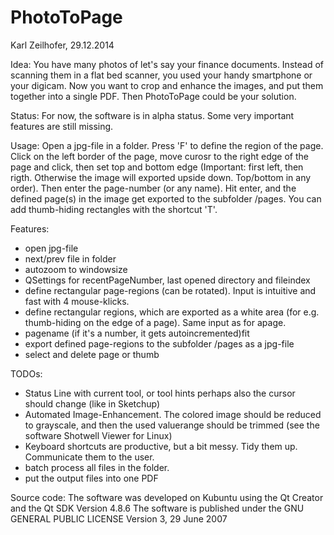 PhotoToPage
==========================================================================================
Karl Zeilhofer, 29.12.2014


Idea:
You have many photos of let's say your finance documents. Instead of
scanning them in a flat bed scanner, you used your handy smartphone
or your digicam.
Now you want to crop and enhance the images, and put them together
into a single PDF. Then PhotoToPage could be your solution.

Status:
For now, the software is in alpha status. Some very important
features are still missing.

Usage:
Open a jpg-file in a folder.
Press 'F' to define the region of the page.
Click on the left border of the page, move curosr to the right edge of the page and click,
then set top and bottom edge (Important: first left, then rigth. Otherwise the
image will exported upside down. Top/bottom in any order).
Then enter the page-number (or any name).
Hit enter, and the defined page(s) in the image get exported to the subfolder /pages.
You can add thumb-hiding rectangles with the shortcut 'T'.

Features:
- open jpg-file
- next/prev file in folder
- autozoom to windowsize
- QSettings for recentPageNumber, last opened directory and fileindex
- define rectangular page-regions (can be rotated). Input is intuitive
  and fast with 4 mouse-klicks.
- define rectangular regions, which are exported as a white area
  (for e.g. thumb-hiding on the edge of a page). Same input as for apage.
- pagename (if it's a number, it gets autoincremented)fit
- export defined page-regions to the subfolder /pages as a jpg-file
- select and delete page or thumb

TODOs:
- Status Line with current tool, or tool hints
  perhaps also the cursor should change (like in Sketchup)
- Automated Image-Enhancement.
  The colored image should be reduced to grayscale, and then the used
  valuerange should be trimmed (see the software Shotwell Viewer
  for Linux)
- Keyboard shortcuts are productive, but a bit messy. Tidy them up.
  Communicate them to the user.
- batch process all files in the folder.
- put the output files into one PDF

Source code:
The software was developed on Kubuntu using the Qt Creator and the Qt SDK Version 4.8.6
The software is published under the GNU GENERAL PUBLIC LICENSE Version 3, 29 June 2007
